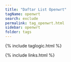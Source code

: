 ```yaml
---
title: "Daftar List Openwrt"
tagName: openwrt
search: exclude
permalink: tag_openwrt.html
sidebar: openwrt
folder: tags
---
```

{% include taglogic.html %}

{% include links.html %}

